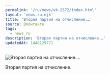 ```yaml
---
permalink: '/ru/news/vk-2572/index.html'
layout: 'news.ru.njk'
title: 'Вторая партия на отчисление.…'
source: ВКонтакте
tags:
  - news_ru
description: 'Вторая партия на отчисление.…'
updatedAt: 1448129771
---
```

![Вторая партия на отчисление.…](https://sun9-48.userapi.com/impf/c627224/v627224484/288bc/UR5GMoNhphk.jpg?size=960x960&quality=96&proxy=1&sign=45edef21b8c17835bfd8a919d9967b27&c_uniq_tag=GzY-i5miMw5zho8HFaMkBNHa7xAio5K5cWtP8T3N-0M&type=album)

Вторая партия на отчисление.
